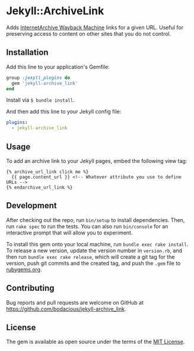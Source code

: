 # Jekyll::ArchiveLink

Adds [InternetArchive Wayback Machine](https://archive.org) links for a given URL. Useful for preserving access to content on other sites that you do not control.

## Installation

Add this line to your application's Gemfile:

```ruby
group :jekyll_plugins do
  gem 'jekyll-archive_link'
end
```

Install via `$ bundle install`.

And then add this line to your Jekyll config file:

``` yaml
plugins:
  - jekyll-archive_link
```


## Usage

To add an archive link to your Jekyll pages, embed the following view tag:

``` liquid
{% archive_url_link click me %}
  {{ page.content_url }} <!-- Whatever attribute you use to define URLs -->
{% endarchive_url_link %}
```

## Development

After checking out the repo, run `bin/setup` to install dependencies. Then, run `rake spec` to run the tests. You can also run `bin/console` for an interactive prompt that will allow you to experiment.

To install this gem onto your local machine, run `bundle exec rake install`. To release a new version, update the version number in `version.rb`, and then run `bundle exec rake release`, which will create a git tag for the version, push git commits and the created tag, and push the `.gem` file to [rubygems.org](https://rubygems.org).

## Contributing

Bug reports and pull requests are welcome on GitHub at https://github.com/bodacious/jekyll-archive_link.

## License

The gem is available as open source under the terms of the [MIT License](https://opensource.org/licenses/MIT).
